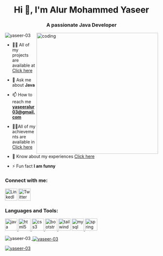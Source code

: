 <h1 align="center">Hi 👋, I'm Alur Mohammed Yaseer</h1>
<h3 align="center">A passionate Java Developer</h3>
<img align="right" alt="coding" width="400" src="https://i.pinimg.com/originals/6e/a8/c6/6ea8c68dfa924bc2e6a9abe3e473087a.gif">

<p align="left"> <img src="https://komarev.com/ghpvc/?username=yaseer-03&label=Profile%20views&color=0e75b6&style=flat" alt="yaseer-03" /> </p>

<!-- 🌱 I’m currently learning **Spring, MySQL** -->

- 👨‍💻 All of my projects are available at [Click here](https://github.com/Yaseer-03)

- 💬 Ask me about **Java**

- 📫 How to reach me **yaseeralur03@gmail.com**

- 🧑‍🎓All of my achievements are available in [Click here](https://github.io/Portfolio)

- 📄 Know about my experiences [Click here](https://yaseer-03.github.io/Portfolio/images/certificates/Resume.pdf)

- ⚡ Fun fact **I am funny**

<h3 align="left">Connect with me:</h3>
<p align="left">
<a href="https://www.linkedin.com/in/alur-mohammed-yaseer-43b249217/" target="_blank"><img align="center" src="https://img.icons8.com/fluent/48/000000/linkedin.png" alt="LinkedIn" height="40" width="40" /></a>
<a href="https://twitter.com/yaseeralur03" target="blank"><img align="center" src="https://img.icons8.com/fluent/48/000000/twitter.png" alt="Twitter" height="40" width="40" /></a>
</p>

<h3 align="left">Languages and Tools:</h3>
<p align="left">
    <a href="https://www.java.com" target="_blank" rel="noreferrer"><img src="https://img.icons8.com/color/48/000000/java-coffee-cup-logo.png" alt="java" width="40" height="40"/>
</a><a href="https://www.w3.org/html/" target="blank" rel="noreferrer"><img src="https://img.icons8.com/color/48/000000/html-5.png" alt="html5" width="40" height="40"/>
</a><a href="https://www.w3schools.com/css/" target="blank" rel="noreferrer"><img src="https://img.icons8.com/color/48/000000/css3.png" alt="css3" width="40" height="40"/>
</a><a href="https://getbootstrap.com" target="_blank" rel="noreferrer"><img src="https://img.icons8.com/color/48/000000/bootstrap.png" alt="bootstrap" width="40" height="40"/>
</a><img src="https://www.vectorlogo.zone/logos/tailwindcss/tailwindcss-icon.svg" alt="tailwind" width="40" height="40"/> </a><a href="https://www.mysql.com/" target="blank" rel="noreferrer"><img src="https://img.icons8.com/color/48/000000/mysql.png" alt="mysql" width="40" height="40"/></a><a href="https://spring.io/" target="_blank" rel="noreferrer"> <img src="https://www.vectorlogo.zone/logos/springio/springio-icon.svg" alt="spring" width="40" height="40"/> </a> <a href="https://tailwindcss.com/" target="_blank" rel="noreferrer">
</p>

<p><img align="left" src="https://github-readme-stats.vercel.app/api/top-langs?username=yaseer-03&show_icons=true&locale=en&layout=compact" alt="yaseer-03" /></p>

<p>&nbsp;<img align="center" src="https://github-readme-stats.vercel.app/api?username=yaseer-03&show_iconstrue&locale=en" alt="yaseer-03" /></p>

<p><img align="center" src="https://github-readme-streak-stats.herokuapp.com/?user=yaseer-03&" alt="yaseer-03" /></p>
